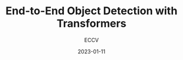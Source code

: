 ---
layout: seminar-post
title: "End-to-End Object Detection with Transformers"
subtitle: 'ECCV'
categories: Computer Vision
tags: [Object_Detection]
date: 2023-01-11
pdf_url: 'https://drive.google.com/file/d/1lK1mRXxGinCopYm9iBXz92r5L4zXykIt/view?usp=sharing'
---